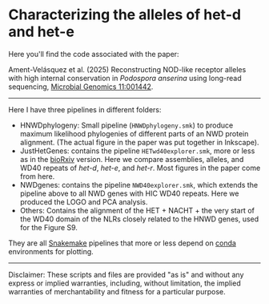 # Characterizing the alleles of het-d and het-e

Here you'll find the code associated with the paper:

Ament-Velásquez et al. (2025) Reconstructing NOD-like receptor alleles with high internal conservation in *Podospora anserina* using long-read sequencing, [Microbial Genomics 11:001442](https://www.microbiologyresearch.org/content/journal/mgen/10.1099/mgen.0.001442).

----

Here I have three pipelines in different folders:

- HNWDphylogeny: Small pipeline (`HNWDphylogeny.smk`) to produce maximum likelihood phylogenies of different parts of an NWD protein alignment. (The actual figure in the paper was put together in Inkscape).
- JustHetGenes: contains the pipeline `HETwd40explorer.smk`, more or less as in the [bioRxiv](https://www.biorxiv.org/content/10.1101/2025.01.13.632504v1) version. Here we compare assemblies, alleles, and WD40 repeats of *het-d*, *het-e*, and *het-r*. Most figures in the paper come from here.
- NWDgenes: contains the pipeline `NWD40explorer.smk`, which extends the pipeline above to all NWD genes with HIC WD40 repeats. Here we produced the LOGO and PCA analysis.
- Others: Contains the alignment of the HET + NACHT + the very start of the WD40 domain of the NLRs closely related to the HNWD genes, used for the Figure S9.

They are all [Snakemake](https://snakemake.readthedocs.io/en/stable/) pipelines that more or less depend on [conda](https://docs.conda.io/en/latest/) environments for plotting.

----

Disclaimer: These scripts and files are provided "as is" and without any express or implied warranties, including, without limitation, the implied warranties of merchantability and fitness for a particular purpose.
